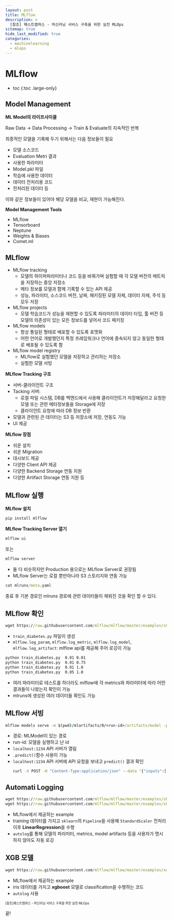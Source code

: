 ```yaml
---
layout: post
title: MLflow
description: >
  [참조] 패스트캠퍼스 - 머신러닝 서비스 구축을 위한 실전 MLOps
sitemap: true
hide_last_modified: true
categories:
  - machinelearning
  - mlops
---
```


# MLflow

* toc
{:toc .large-only}

## Model Management

**ML Model의 라이프사이클**

Raw Data -> Data Processing -> Train & Evaluate의 지속적인 반복

최종적인 모델을 기록해 두기 위해서는 다음 정보들이 필요

- 모델 소스코드
- Evaluation Metri 결과
- 사용한 파라미터
- Model.pkl 파일
- 학습에 사용한 데이터
- 데이터 전처리용 코드
- 전처리된 데이터 등

이와 같은 정보들이 있어야 해당 모델을 비교, 재현이 가능해진다.

**Model Management Tools**

- MLflow
- Tensorboard
- Neptune
- Weights & Biases
- Comet.ml

## MLflow

- MLflow tracking
  - 모델의 하이퍼파라미터나 코드 등을 바꿔가며 실험할 때 각 모델 버전의 메트릭을 저장하는 중앙 저장소
  - 메타 정보를 모델과 함께 기록할 수 있는 API 제공
  - 성능, 파라미터, 소스코드 버전, 날짜, 패키징된 모델 자체, 데이터 자체, 주석 등 모두 저장
- MLflow projects
  - 모델 학습코드가 성능을 재현할 수 있도록 파라미터의 데이터 타입, 툴 버전 등 모델의 의존성이 있는 모든 정보드를 넣어서 코드 패키징
- MLflow models
  - 항상 통일된 형태로 배포할 수 있도록 포맷화
  - 어떤 언어로 개발했던지 특정 프레임워크나 언어에 종속되지 않고 동일한 형태로 배포될 수 있도록 함
- MLflow model registry
  - MLflow로 실험했던 모델을 저장하고 관리하는 저장소
  - 실험한 모델 서빙

**MLflow Tracking 구조**

- 서버-클라이언트 구조
- Tacking 서버:
  - 로컬 파일 시스템, DB를 백엔드에서 사용해 클라이언트가 저장해달라고 요청한 모델 또는 관련 메타정보들을 Storage에 저장
  - 클라이언트 요청에 따라 DB 정보 반환
- 모델과 관련된 큰 데이터는 S3 등 저장소에 저장, 연동도 가능
- UI 제공

**MLflow 장점**

- 쉬운 설치
- 쉬운 Migration
- 대시보드 제공
- 다양한 Client API 제공
- 다양한 Backend Storage 연동 지원
- 다양한 Artifact Storage 연동 지원 등

## MLflow 실행

**MLflow 설치**

```cmd
pip install mlflow
```

**MLflow Tracking Server 열기**

```cmd
mlflow ui
```

또는 

```cmd
mlflow server
```

- 둘 다 비슷하지만 Production 용으로는 MLflow Server로 권장됨
- MLflow Server는 로컬 뿐만아니라 S3 스토리지와 연동 가능

```cmd
cat mlruns/meta.yaml
```
종료 후 기본 경로인 mlruns 경로에 관련 데이터들이 채워진 것을 확인 할 수 있다.

## MLflow 확인

```cmd
wget https://raw.githubusercontent.com/mlflow/mlflow/master/examples/sklearn_elasticnet_diabetes/linux/train_diabetes.py
```

- `train_diabetes.py` 파일이 생성
- `mlflow.log_param`, `mlflow.log_metric`, `mlflow.log_model`, `mlflow.log_artifact`: mlflow api를 제공해 주어 로깅이 가능

```cmd
python train_diabetes.py  0.01 0.01
python train_diabetes.py  0.01 0.75
python train_diabetes.py  0.01 1.0
python train_diabetes.py  0.05 1.0
```

- 여러 파라미터로 테스트를 하더라도 mlflow에 각 metrics와 파라미터에 따라 어떤 결과들이 나왔는지 확인이 가능
- mlruns에 생성된 여러 데이터들 확인도 가능

## MLflow 서빙

```cmd
mlflow models serve -m $(pwd)/mlartifacts/0/<run-id>/artifacts/model -p <port>
```

- 경로: MLModel이 있는 경로
- run-id: 모델을 실행하고 난 id
- `localhost:1234` API 서버가 열림
- `.predict()`함수 사용이 가능
- `localhost:1234` API 서버에 API 요청을 보내고 `predict()` 결과 확인
  ```cmd
  curl -X POST -H "Content-Type:application/json" --data '{"inputs":[[0.038076, 0.050680,  0.061696,  0.021872, -0.044223, -0.034821, -0.043401, -0.002592,  0.019908, -0.017646]]}' http://127.0.0.1:1234/invocations
  ```

## Automati Logging

```cmd
wget https://raw.githubusercontent.com/mlflow/mlflow/master/examples/sklearn_autolog/utils.py
wget https://raw.githubusercontent.com/mlflow/mlflow/master/examples/sklearn_autolog/pipeline.py
```

- MLflow에서 제공하는 example
- training 데이터를 가지고 `sklearn`의 `Pipeline`을 사용해 `StandardScaler` 전처리 이후 **LinearRegression**을 수행
- `autolog`를 통해 모델의 파라미터, metrics, model artifacts 등을 사용자가 명시하지 않아도 자동 로깅

## XGB 모델

```cmd
wget https://raw.githubusercontent.com/mlflow/mlflow/master/examples/xgboost/train.py
```

- MLflow에서 제공하는 example
- iris 데이터를 가지고 **xgboost** 모델로 classification을 수행하는 코드
- `autolog` 사용











<span style="font-size:70%">[참조]패스트캠퍼스 - 머신러닝 서비스 구축을 위한 실전 MLOps

끝!
